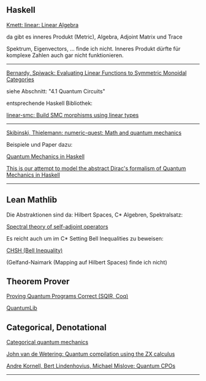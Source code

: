 
## Haskell ##

[Kmett: linear: Linear Algebra](https://hackage.haskell.org/package/linear)

da gibt es inneres Produkt (Metric), Algebra, Adjoint Matrix und Trace

Spektrum, Eigenvectors, ... finde ich nicht. 
Inneres Produkt dürfte für komplexe Zahlen auch gar nicht funktionieren.


--------

[Bernardy, Spiwack: Evaluating Linear Functions to Symmetric Monoidal Categories](https://arxiv.org/abs/2103.06195)

siehe Abschnitt: "4.1 Quantum Circuits"

entsprechende Haskell Bibliothek:

[linear-smc: Build SMC morphisms using linear types](https://hackage.haskell.org/package/linear-smc)


--------

[Skibinski, Thielemann: numeric-quest: Math and quantum mechanics](https://hackage.haskell.org/package/numeric-quest)

Beispiele und Paper dazu:


[Quantum Mechanics in Haskell](https://github.com/alexandroid000/haskell_qm)


[This is our attempt to model the abstract Dirac's formalism of Quantum Mechanics in Haskell](https://github.com/alexandroid000/haskell_qm/blob/master/QuantumVector.lhs)

--------

## Lean Mathlib ##

Die Abstraktionen sind da: Hilbert Spaces, C* Algebren, Spektralsatz:


[Spectral theory of self-adjoint operators](https://leanprover-community.github.io/mathlib_docs/analysis/inner_product_space/spectrum.html)

Es reicht auch um im C* Setting Bell Inequalities zu beweisen:

[CHSH (Bell Inequality)](https://cs.brown.edu/courses/cs1951x/docs/algebra/star/chsh.html)

(Gelfand-Naimark (Mapping auf Hilbert Spaces) finde ich nicht)


## Theorem Prover ##

[Proving Quantum Programs Correct (SQIR, Coq)](https://arxiv.org/abs/2010.01240)

[QuantumLib](https://github.com/inQWIRE/QuantumLib)

## Categorical, Denotational ##

[Categorical quantum mechanics](https://en.wikipedia.org/wiki/Categorical_quantum_mechanics)


 [John van de Wetering: Quantum compilation using the ZX calculus](https://www.youtube.com/watch?v=V6lObah27cY)

 

 [Andre Kornell, Bert Lindenhovius, Michael Mislove: Quantum CPOs](https://arxiv.org/pdf/2109.02196.pdf)

--------







